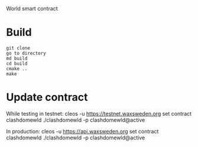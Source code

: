 World smart contract

# Build

```cd <smart_contract_directory>
git clone
go to directory
md build
cd build
cmake ..
make
```

# Update contract

While testing in testnet:
cleos -u https://testnet.waxsweden.org set contract clashdomewld ./clashdomewld -p clashdomewld@active

In production:
cleos -u https://api.waxsweden.org set contract clashdomewld ./clashdomewld -p clashdomewld@active